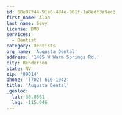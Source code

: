 ```yaml
---
id: 68e87f44-91e6-484e-961f-1a8edf3a9ec3
first_name: Alan
last_name: Sevy
license: DMD
services:
  - Dentist
category: Dentists
org_name: 'Augusta Dental'
address: '1485 W Warm Springs Rd.'
city: Henderson
state: NV
zip: '89014'
phone: '(702) 616-1942'
title: 'Augusta Dental'
_geoloc:
  lat: 36.0561
  lng: -115.046
---
```

